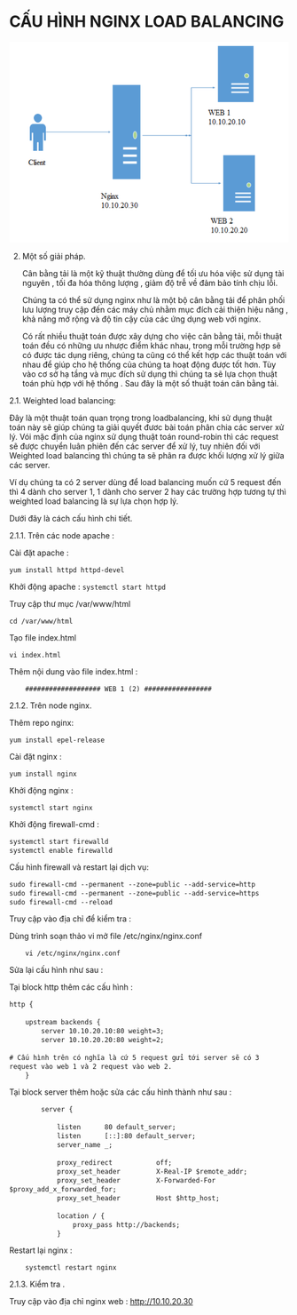 # CẤU HÌNH NGINX LOAD BALANCING  

<img src="../img/loadbalancing_1.png">  

2. Một số giải pháp.

    Cân bằng tải là một kỹ thuật thường dùng để tối ưu hóa việc sử dụng tài nguyên , tối đa hóa thông lượng , giảm độ trễ về đảm bảo tính chịu lỗi.

    Chúng ta có thể sử dụng nginx như là một bộ cân bằng tải để phân phối lưu lượng truy cập đến các máy chủ nhằm mục đích cải thiện hiệu năng , khả năng mở rộng và độ tin cậy của các ứng dụng web với nginx.

    Có rất nhiều thuật toán được xây dựng cho việc cân bằng tải, mỗi thuật toán đều có những ưu nhược điểm khác nhau, trong mỗi trường hợp sẽ có được tác dụng riêng, chúng ta cũng có thể kết hợp các thuật toán với nhau để giúp cho hệ thống của chúng ta hoạt động được tốt hơn. Tùy vào cơ sở hạ tầng và mục đích sử dụng thì chúng ta sẽ lựa chọn thuật toán phù hợp với hệ thống . Sau đây là một số thuật toán cân bằng tải.
  

2.1. Weighted load balancing:
  

Đây là một thuật toán quan trọng trong loadbalancing, khi sử dụng thuật toán này sẽ giúp chúng ta giải quyết đươc bài toán phân chia các server xử lý. Vói mặc định của nginx sử dụng thuật toán round-robin thì các request sẽ được chuyển luân phiên đến các server để xử lý, tuy nhiên đối với Weighted load balancing thì chúng ta sẽ phân ra được khối lượng xử lý giữa các server.

Ví dụ chúng ta có 2 server dùng để load balancing muốn cứ 5 request đến thì 4 dành cho server 1, 1 dành cho server 2 hay các trường hợp tương tự thì weighted load balancing là sự lựa chọn hợp lý.

Dưới đây là cách cấu hình chi tiết.

2.1.1. Trên các node apache :

Cài đặt apache :
```
yum install httpd httpd-devel
```

Khởi động apache :
``
systemctl start httpd
``

Truy cập thư mục /var/www/html
```
cd /var/www/html
```

Tạo file index.html
```
vi index.html
```

Thêm nội dung vào file index.html :
```
    ################### WEB 1 (2) #################
```
2.1.2. Trên node nginx.

Thêm repo nginx:
```
yum install epel-release
```
Cài đặt nginx :
```
yum install nginx
```
Khởi động nginx :
```
systemctl start nginx
```
Khởi động firewall-cmd :
```
systemctl start firewalld
systemctl enable firewalld
```
Cấu hình firewall và restart lại dịch vụ:
```
sudo firewall-cmd --permanent --zone=public --add-service=http 
sudo firewall-cmd --permanent --zone=public --add-service=https
sudo firewall-cmd --reload
```
Truy cập vào địa chỉ để kiểm tra :  


Dùng trình soạn thảo vi mở file /etc/nginx/nginx.conf
```    
    vi /etc/nginx/nginx.conf 
```
Sửa lại cấu hình như sau :

Tại block http thêm các cấu hình :
```
http {

    upstream backends {
        server 10.10.20.10:80 weight=3;
        server 10.10.20.20:80 weight=2;

# Cấu hình trên có nghĩa là cứ 5 request gửi tới server sẽ có 3 request vào web 1 và 2 request vào web 2.
    }
```


Tại block server thêm hoặc sửa các cấu hình thành như sau :
```
        server {

            listen      80 default_server;
            listen      [::]:80 default_server;
            server_name _;

            proxy_redirect           off;
            proxy_set_header         X-Real-IP $remote_addr;
            proxy_set_header         X-Forwarded-For $proxy_add_x_forwarded_for;
            proxy_set_header         Host $http_host;

            location / {
                proxy_pass http://backends;
            }
```
Restart lại nginx :
```
    systemctl restart nginx 
```
2.1.3. Kiểm tra .

Truy cập vào địa chỉ nginx web : http://10.10.20.30

